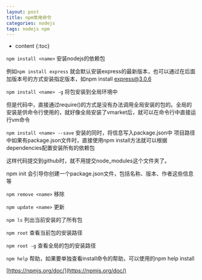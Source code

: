 ```yaml
---
layout: post
title: npm常用命令
categories: nodejs
tags: nodejs npm
---
```


* content
{:toc}

`npm install <name>` 安装nodejs的依赖包

例如`npm install express` 就会默认安装express的最新版本，也可以通过在后面加版本号的方式安装指定版本，如npm install express@3.0.6



`npm install <name> -g`  将包安装到全局环境中

但是代码中，直接通过require()的方式是没有办法调用全局安装的包的。全局的安装是供命令行使用的，就好像全局安装了vmarket后，就可以在命令行中直接运行vm命令

`npm install <name> --save`  安装的同时，将信息写入package.json中
项目路径中如果有package.json文件时，直接使用npm install方法就可以根据dependencies配置安装所有的依赖包

这样代码提交到github时，就不用提交node_modules这个文件夹了。

npm init  会引导你创建一个package.json文件，包括名称、版本、作者这些信息等

`npm remove <name>` 移除

`npm update <name>` 更新

`npm ls` 列出当前安装的了所有包

`npm root` 查看当前包的安装路径

`npm root -g`  查看全局的包的安装路径

`npm help`  帮助，如果要单独查看install命令的帮助，可以使用的npm help install

[https://npmjs.org/doc/](https://npmjs.org/doc/)

